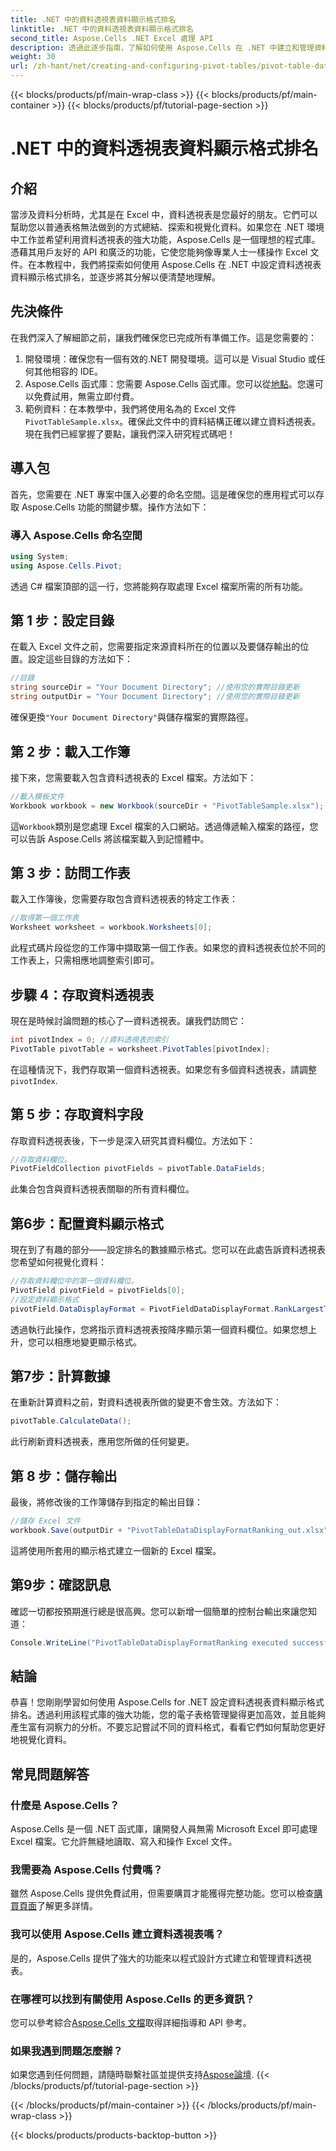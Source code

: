 ```yaml
---
title: .NET 中的資料透視表資料顯示格式排名
linktitle: .NET 中的資料透視表資料顯示格式排名
second_title: Aspose.Cells .NET Excel 處理 API
description: 透過此逐步指南，了解如何使用 Aspose.Cells 在 .NET 中建立和管理資料透視表資料顯示格式排名。
weight: 30
url: /zh-hant/net/creating-and-configuring-pivot-tables/pivot-table-data-display-format-ranking/
---
```


{{< blocks/products/pf/main-wrap-class >}}
{{< blocks/products/pf/main-container >}}
{{< blocks/products/pf/tutorial-page-section >}}

# .NET 中的資料透視表資料顯示格式排名

## 介紹
當涉及資料分析時，尤其是在 Excel 中，資料透視表是您最好的朋友。它們可以幫助您以普通表格無法做到的方式總結、探索和視覺化資料。如果您在 .NET 環境中工作並希望利用資料透視表的強大功能，Aspose.Cells 是一個理想的程式庫。憑藉其用戶友好的 API 和廣泛的功能，它使您能夠像專業人士一樣操作 Excel 文件。在本教程中，我們將探索如何使用 Aspose.Cells 在 .NET 中設定資料透視表資料顯示格式排名，並逐步將其分解以便清楚地理解。
## 先決條件
在我們深入了解細節之前，讓我們確保您已完成所有準備工作。這是您需要的：
1. 開發環境：確保您有一個有效的.NET 開發環境。這可以是 Visual Studio 或任何其他相容的 IDE。
2. Aspose.Cells 函式庫：您需要 Aspose.Cells 函式庫。您可以從[地點](https://releases.aspose.com/cells/net/)。您還可以免費試用，無需立即付費。
3. 範例資料：在本教學中，我們將使用名為的 Excel 文件`PivotTableSample.xlsx`。確保此文件中的資料結構正確以建立資料透視表。
現在我們已經掌握了要點，讓我們深入研究程式碼吧！
## 導入包
首先，您需要在 .NET 專案中匯入必要的命名空間。這是確保您的應用程式可以存取 Aspose.Cells 功能的關鍵步驟。操作方法如下：
### 導入 Aspose.Cells 命名空間
```csharp
using System;
using Aspose.Cells.Pivot;
```
透過 C# 檔案頂部的這一行，您將能夠存取處理 Excel 檔案所需的所有功能。
## 第 1 步：設定目錄
在載入 Excel 文件之前，您需要指定來源資料所在的位置以及要儲存輸出的位置。設定這些目錄的方法如下：
```csharp
//目錄
string sourceDir = "Your Document Directory"; //使用您的實際目錄更新
string outputDir = "Your Document Directory"; //使用您的實際目錄更新
```
確保更換`"Your Document Directory"`與儲存檔案的實際路徑。
## 第 2 步：載入工作簿
接下來，您需要載入包含資料透視表的 Excel 檔案。方法如下：
```csharp
//載入模板文件
Workbook workbook = new Workbook(sourceDir + "PivotTableSample.xlsx");
```
這`Workbook`類別是您處理 Excel 檔案的入口網站。透過傳遞輸入檔案的路徑，您可以告訴 Aspose.Cells 將該檔案載入到記憶體中。
## 第 3 步：訪問工作表
載入工作簿後，您需要存取包含資料透視表的特定工作表：
```csharp
//取得第一個工作表
Worksheet worksheet = workbook.Worksheets[0];
```
此程式碼片段從您的工作簿中擷取第一個工作表。如果您的資料透視表位於不同的工作表上，只需相應地調整索引即可。
## 步驟 4：存取資料透視表
現在是時候討論問題的核心了—資料透視表。讓我們訪問它：
```csharp
int pivotIndex = 0; //資料透視表的索引
PivotTable pivotTable = worksheet.PivotTables[pivotIndex];
```
在這種情況下，我們存取第一個資料透視表。如果您有多個資料透視表，請調整`pivotIndex`.
## 第 5 步：存取資料字段
存取資料透視表後，下一步是深入研究其資料欄位。方法如下：
```csharp
//存取資料欄位。
PivotFieldCollection pivotFields = pivotTable.DataFields;
```
此集合包含與資料透視表關聯的所有資料欄位。
## 第6步：配置資料顯示格式
現在到了有趣的部分——設定排名的數據顯示格式。您可以在此處告訴資料透視表您希望如何視覺化資料：
```csharp
//存取資料欄位中的第一個資料欄位。
PivotField pivotField = pivotFields[0];
//設定資料顯示格式
pivotField.DataDisplayFormat = PivotFieldDataDisplayFormat.RankLargestToSmallest;
```
透過執行此操作，您將指示資料透視表按降序顯示第一個資料欄位。如果您想上升，您可以相應地變更顯示格式。
## 第7步：計算數據
在重新計算資料之前，對資料透視表所做的變更不會生效。方法如下：
```csharp
pivotTable.CalculateData();
```
此行刷新資料透視表，應用您所做的任何變更。
## 第 8 步：儲存輸出
最後，將修改後的工作簿儲存到指定的輸出目錄：
```csharp
//儲存 Excel 文件
workbook.Save(outputDir + "PivotTableDataDisplayFormatRanking_out.xlsx");
```
這將使用所套用的顯示格式建立一個新的 Excel 檔案。 
## 第9步：確認訊息
確認一切都按預期進行總是很高興。您可以新增一個簡單的控制台輸出來讓您知道：
```csharp
Console.WriteLine("PivotTableDataDisplayFormatRanking executed successfully.");
```
## 結論
恭喜！您剛剛學習如何使用 Aspose.Cells for .NET 設定資料透視表資料顯示格式排名。透過利用該程式庫的強大功能，您的電子表格管理變得更加高效，並且能夠產生富有洞察力的分析。不要忘記嘗試不同的資料格式，看看它們如何幫助您更好地視覺化資料。 
## 常見問題解答
### 什麼是 Aspose.Cells？
Aspose.Cells 是一個 .NET 函式庫，讓開發人員無需 Microsoft Excel 即可處理 Excel 檔案。它允許無縫地讀取、寫入和操作 Excel 文件。
### 我需要為 Aspose.Cells 付費嗎？
雖然 Aspose.Cells 提供免費試用，但需要購買才能獲得完整功能。您可以檢查[購買頁面](https://purchase.aspose.com/buy)了解更多詳情。
### 我可以使用 Aspose.Cells 建立資料透視表嗎？
是的，Aspose.Cells 提供了強大的功能來以程式設計方式建立和管理資料透視表。
### 在哪裡可以找到有關使用 Aspose.Cells 的更多資訊？
您可以參考綜合[Aspose.Cells 文檔](https://reference.aspose.com/cells/net/)取得詳細指導和 API 參考。
### 如果我遇到問題怎麼辦？
如果您遇到任何問題，請隨時聯繫社區並提供支持[Aspose論壇](https://forum.aspose.com/c/cells/9).
{{< /blocks/products/pf/tutorial-page-section >}}

{{< /blocks/products/pf/main-container >}}
{{< /blocks/products/pf/main-wrap-class >}}

{{< blocks/products/products-backtop-button >}}
